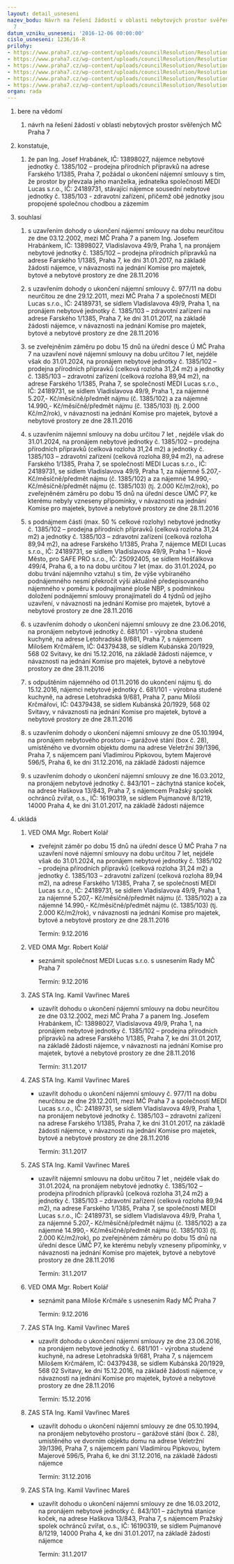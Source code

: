 ```yaml
---
layout: detail_usneseni
nazev_bodu: Návrh na řešení žádostí v oblasti nebytových prostor svěřených MČ Praha
  7
datum_vzniku_usneseni: '2016-12-06 00:00:00'
cislo_usneseni: 1236/16-R
prilohy:
- https://www.praha7.cz/wp-content/uploads/councilResolution/Resolutions/27970/export/00DZ_NBP20160612~142523.doc
- https://www.praha7.cz/wp-content/uploads/councilResolution/Resolutions/27970/export/02_NBP20160612~142522.pdf
- https://www.praha7.cz/wp-content/uploads/councilResolution/Resolutions/27970/export/03_NBP20160612~142521.pdf
- https://www.praha7.cz/wp-content/uploads/councilResolution/Resolutions/27970/export/04_NBP20160612~142520.pdf
- https://www.praha7.cz/wp-content/uploads/councilResolution/Resolutions/27970/export/05_NBP20160612~142519.pdf
- https://www.praha7.cz/wp-content/uploads/councilResolution/Resolutions/27970/export/export~297181.pdf
organ: rada
---
```

<ol id="urzList" class="urzList_view"><li id="" class="urzClass1"><span name="1">bere na vědomí</span><ol class="urzOlClass"><li style="text-align: left;" id="" class="urzClass2"><span><p>návrh na řešení žádostí v oblasti nebytových prostor svěřených MČ Praha 7</p></span></li></ol></li><li id="" class="urzClass1"><span name="50">konstatuje,</span><ol id="" class="urzOlClass"><li style="text-align: left;" id="" class="urzClass2"><span><p>že pan Ing. Josef Hrabánek, IČ: 13898027, nájemce nebytové jednotky č. 1385/102 – prodejna přírodních přípravků na adrese Farského 1/1385, Praha 7, požádal o ukončení nájemní smlouvy s tím, že prostor by převzala jeho manželka, jednatelka společnosti MEDI Lucas s.r.o., IČ: 24189731, stávající nájemce sousední nebytové jednotky č. 1385/103 - zdravotní zařízení, přičemž obě jednotky jsou propojené společnou chodbou a zázemím<br></p></span></li></ol></li><li id="" class="urzClass1"><span name="26">souhlasí</span><ol class="urzOlClass"><li style="text-align: left;" id="" class="urzClass2"><span><p>s uzavřením dohody o ukončení nájemní smlouvy na dobu neurčitou ze dne 03.12.2002, mezi MČ Praha 7 a panem Ing. Josefem Hrabánkem, IČ: 13898027, Vladislavova 49/9, Praha 1, na pronájem nebytové jednotky č. 1385/102 – prodejna přírodních přípravků na adrese Farského 1/1385, Praha 7, ke dni 31.01.2017, na základě žádosti nájemce, v návaznosti na jednání Komise pro majetek, bytové a nebytové prostory ze dne 28.11.2016<br></p></span></li><li style="text-align: left;" id="" class="urzClass2"><span><p>s uzavřením dohody o ukončení nájemní smlouvy č. 977/11 na dobu neurčitou ze dne 29.12.2011, mezi MČ Praha 7 a společností MEDI Lucas s.r.o., IČ: 24189731, se sídlem Vladislavova 49/9, Praha 1, na pronájem nebytové jednotky č. 1385/103 – zdravotní zařízení na adrese Farského 1/1385, Praha 7, ke dni 31.01.2017, na základě žádosti nájemce, v návaznosti na jednání Komise pro majetek, bytové a nebytové prostory ze dne 28.11.2016<br></p></span></li><li style="text-align: left;" id="" class="urzClass2"><span><p>se zveřejněním záměru po dobu 15 dnů na úřední desce Ú MČ Praha 7 na uzavření nové nájemní smlouvy na dobu určitou 7 let, nejdéle však do 31.01.2024, na pronájem nebytové jednotky č. 1385/102 – prodejna přírodních přípravků (celková rozloha 31,24 m2) a jednotky č. 1385/103 – zdravotní zařízení (celková rozloha 89,94 m2), na adrese Farského 1/1385, Praha 7, se společností MEDI Lucas s.r.o., IČ: 24189731, se sídlem Vladislavova 49/9, Praha 1, za nájemné 5.207,- Kč/měsíčně/předmět nájmu (č. 1385/102) a za nájemné 14.990,- Kč/měsíčně/předmět nájmu (č. 1385/103) (tj. 2.000 Kč/m2/rok), v návaznosti na jednání Komise pro majetek, bytové a nebytové prostory ze dne 28.11.2016</p></span></li><li style="text-align: left;" id="" class="urzClass2"><span><p>s uzavřením nájemní smlouvy na dobu určitou 7 let , nejdéle však do 31.01.2024,&nbsp;na pronájem nebytové jednotky č. 1385/102 – prodejna přírodních přípravků (celková rozloha 31,24 m2) a jednotky č. 1385/103 – zdravotní zařízení (celková rozloha 89,94 m2), na adrese Farského 1/1385, Praha 7, se společností MEDI Lucas s.r.o., IČ: 24189731, se sídlem Vladislavova 49/9, Praha 1, za nájemné 5.207,- Kč/měsíčně/předmět nájmu (č. 1385/102) a za nájemné 14.990,- Kč/měsíčně/předmět nájmu (č. 1385/103) (tj. 2.000 Kč/m2/rok), po zveřejněném záměru po dobu 15 dnů na úřední desce ÚMČ P7, ke kterému nebyly vzneseny připomínky, v návaznosti na jednání Komise pro majetek, bytové a nebytové prostory ze dne 28.11.2016</p></span></li><li style="text-align: left;" id="" class="urzClass2"><span><p>s podnájmem části (max. 50 % celkové rozlohy) nebytové jednotky č. 1385/102 – prodejna přírodních přípravků (celková rozloha 31,24 m2) a jednotky č. 1385/103 – zdravotní zařízení (celková rozloha 89,94 m2), na adrese Farského 1/1385, Praha 7, nájemce MEDI Lucas s.r.o., IČ: 24189731, se sídlem Vladislavova 49/9, Praha 1 – Nové Město, pro SAFE PRO s.r.o., IČ: 25092405, se sídlem Hošťálkova 499/4, Praha 6, a to na dobu určitou 7 let (max. do 31.01.2024, po dobu trvání nájemního vztahu) s tím, že výše vybíraného podnájemného nesmí překročit výši aktuálně předepisovaného nájemného v poměru k podnajímané ploše NBP, s podmínkou doložení podnájemní smlouvy pronajímateli do 4 týdnů od jejího uzavření, v návaznosti na jednání Komise pro majetek, bytové a nebytové prostory ze dne 28.11.2016<br></p></span></li><li style="text-align: left;" id="" class="urzClass2"><span><p>s uzavřením dohody o ukončení nájemní smlouvy ze dne 23.06.2016, na pronájem nebytové jednotky č. 681/101 - výrobna studené kuchyně, na adrese Letohradská 9/681, Praha 7, s nájemcem Milošem Krčmářem, IČ: 04379438, se sídlem Kubánská 20/1929, 568 02 Svitavy, ke dni 15.12.2016, na základě žádosti nájemce, v návaznosti na jednání Komise pro majetek, bytové a nebytové prostory ze dne 28.11.2016<br></p></span></li><li style="text-align: left;" id="" class="urzClass2"><span><p>s odpuštěním nájemného od 01.11.2016 do ukončení nájmu tj. do 15.12.2016, nájemci nebytové jednotky č. 681/101 - výrobna studené kuchyně, na adrese Letohradská 9/681, Praha 7, panu Miloši Krčmářovi, IČ: 04379438, se sídlem Kubánská 20/1929, 568 02 Svitavy, v návaznosti na jednání Komise pro majetek, bytové a nebytové prostory ze dne 28.11.2016<br></p></span></li><li style="text-align: left;" id="" class="urzClass2"><span><p>s uzavřením dohody o ukončení nájemní smlouvy ze dne 05.10.1994, na pronájem nebytového prostoru – garážové stání (box č. 28), umístěného ve dvorním objektu domu na adrese Veletržní 39/1396, Praha 7, s nájemcem paní Vladimírou Pipkovou, bytem Majerové 596/5, Praha 6, ke dni 31.12.2016, na základě žádosti nájemce<br></p></span></li><li style="text-align: left;" id="" class="urzClass2"><span><p>s uzavřením dohody o ukončení nájemní smlouvy ze dne 16.03.2012, na pronájem nebytové jednotky č.&nbsp;843/101 – záchytná stanice koček, na adrese Haškova 13/843, Praha 7, s nájemcem Pražský spolek ochránců zvířat, o.s., IČ: 16190319, se sídlem Pujmanové 8/1219, 14000 Praha 4, ke dni 31.01.2017, na základě žádosti nájemce<br></p></span></li></ol></li><li class="urzClass1" id="urzUkoly"><span name="1">ukládá</span><ol class="urzOlClass"><li class="urzClass2"><span><p>VED OMA Mgr. Robert Kolář</p></span><ul class="urzUlClass"><li class="urzClass3"><span><p>zveřejnit záměr po dobu 15 dnů na úřední desce Ú MČ Praha 7 na uzavření nové nájemní smlouvy na dobu určitou 7 let, nejdéle však do 31.01.2024, na pronájem nebytové jednotky č. 1385/102 – prodejna přírodních přípravků (celková rozloha 31,24 m2) a jednotky č. 1385/103 – zdravotní zařízení (celková rozloha 89,94 m2), na adrese Farského 1/1385, Praha 7, se společností MEDI Lucas s.r.o., IČ: 24189731, se sídlem Vladislavova 49/9, Praha 1, za nájemné 5.207,- Kč/měsíčně/předmět nájmu (č. 1385/102) a za nájemné 14.990,- Kč/měsíčně/předmět nájmu (č. 1385/103) (tj. 2.000 Kč/m2/rok), v návaznosti na jednání Komise pro majetek, bytové a nebytové prostory ze dne 28.11.2016</p></span><span class="urzUkolTermin">  Termín:&nbsp;9.12.2016</span></li></ul></li><li class="urzClass2"><span><p>VED OMA Mgr. Robert Kolář</p></span><ul class="urzUlClass"><li class="urzClass3"><span><p>seznámit společnost MEDI Lucas s.r.o. s usnesením Rady MČ Praha 7</p></span><span class="urzUkolTermin">  Termín:&nbsp;9.12.2016</span></li></ul></li><li class="urzClass2"><span><p>ZAS STA Ing. Kamil Vavřinec Mareš</p></span><ul class="urzUlClass"><li class="urzClass3"><span><p>uzavřít dohodu o ukončení nájemní smlouvy na dobu neurčitou ze dne 03.12.2002, mezi MČ Praha 7 a panem Ing. Josefem Hrabánkem, IČ: 13898027, Vladislavova 49/9, Praha 1, na pronájem nebytové jednotky č. 1385/102 – prodejna přírodních přípravků na adrese Farského 1/1385, Praha 7, ke dni 31.01.2017, na základě žádosti nájemce, v návaznosti na jednání Komise pro majetek, bytové a nebytové prostory ze dne 28.11.2016</p></span><span class="urzUkolTermin">  Termín:&nbsp;31.1.2017</span></li></ul></li><li class="urzClass2"><span><p>ZAS STA Ing. Kamil Vavřinec Mareš</p></span><ul class="urzUlClass"><li class="urzClass3"><span><p>uzavřít dohodu o ukončení nájemní smlouvy č. 977/11 na dobu neurčitou ze dne 29.12.2011, mezi MČ Praha 7 a společností MEDI Lucas s.r.o., IČ: 24189731, se sídlem Vladislavova 49/9, Praha 1, na pronájem nebytové jednotky č. 1385/103 – zdravotní zařízení na adrese Farského 1/1385, Praha 7, ke dni 31.01.2017, na základě žádosti nájemce, v návaznosti na jednání Komise pro majetek, bytové a nebytové prostory ze dne 28.11.2016</p></span><span class="urzUkolTermin">  Termín:&nbsp;31.1.2017</span></li></ul></li><li class="urzClass2"><span><p>ZAS STA Ing. Kamil Vavřinec Mareš</p></span><ul class="urzUlClass"><li class="urzClass3"><span><p>uzavřít nájemní smlouvu na dobu určitou 7 let , nejdéle však do 31.01.2024, na pronájem nebytové jednotky č. 1385/102 – prodejna přírodních přípravků (celková rozloha 31,24 m2) a jednotky č. 1385/103 – zdravotní zařízení (celková rozloha 89,94 m2), na adrese Farského 1/1385, Praha 7, se společností MEDI Lucas s.r.o., IČ: 24189731, se sídlem Vladislavova 49/9, Praha 1, za nájemné 5.207,- Kč/měsíčně/předmět nájmu (č. 1385/102) a za nájemné 14.990,- Kč/měsíčně/předmět nájmu (č. 1385/103) (tj. 2.000 Kč/m2/rok), po zveřejněném záměru po dobu 15 dnů na úřední desce ÚMČ P7, ke kterému nebyly vzneseny připomínky, v návaznosti na jednání Komise pro majetek, bytové a nebytové prostory ze dne 28.11.2016</p></span><span class="urzUkolTermin">  Termín:&nbsp;31.1.2017</span></li></ul></li><li class="urzClass2"><span><p>VED OMA Mgr. Robert Kolář</p></span><ul class="urzUlClass"><li class="urzClass3"><span><p>seznámit pana Miloše Krčmáře s usnesením Rady MČ Praha 7</p></span><span class="urzUkolTermin">  Termín:&nbsp;9.12.2016</span></li></ul></li><li class="urzClass2"><span><p>ZAS STA Ing. Kamil Vavřinec Mareš</p></span><ul class="urzUlClass"><li class="urzClass3"><span><p>uzavřít dohodu o ukončení nájemní smlouvy ze dne 23.06.2016, na pronájem nebytové jednotky č. 681/101 - výrobna studené kuchyně, na adrese Letohradská 9/681, Praha 7, s nájemcem Milošem Krčmářem, IČ: 04379438, se sídlem Kubánská 20/1929, 568 02 Svitavy, ke dni 15.12.2016, na základě žádosti nájemce, v návaznosti na jednání Komise pro majetek, bytové a nebytové prostory ze dne 28.11.2016</p></span><span class="urzUkolTermin">  Termín:&nbsp;15.12.2016</span></li></ul></li><li class="urzClass2"><span><p>ZAS STA Ing. Kamil Vavřinec Mareš</p></span><ul class="urzUlClass"><li class="urzClass3"><span><p>uzavřít dohodu o ukončení nájemní smlouvy ze dne 05.10.1994, na pronájem nebytového prostoru – garážové stání (box č. 28), umístěného ve dvorním objektu domu na adrese Veletržní 39/1396, Praha 7, s nájemcem paní Vladimírou Pipkovou, bytem Majerové 596/5, Praha 6, ke dni 31.12.2016, na základě žádosti nájemce</p></span><span class="urzUkolTermin">  Termín:&nbsp;31.12.2016</span></li></ul></li><li class="urzClass2"><span><p>ZAS STA Ing. Kamil Vavřinec Mareš</p></span><ul class="urzUlClass"><li class="urzClass3"><span><p>uzavřít dohodu o ukončení nájemní smlouvy ze dne 16.03.2012, na pronájem nebytové jednotky č. 843/101 – záchytná stanice koček, na adrese Haškova 13/843, Praha 7, s nájemcem Pražský spolek ochránců zvířat, o.s., IČ: 16190319, se sídlem Pujmanové 8/1219, 14000 Praha 4, ke dni 31.01.2017, na základě žádosti nájemce</p></span><span class="urzUkolTermin">  Termín:&nbsp;31.1.2017</span></li></ul></li></ol></li></ol>